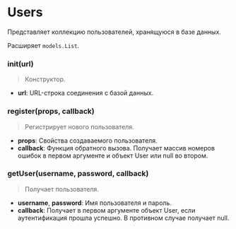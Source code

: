 Users
================================================================================

Представляет коллекцию пользователей, хранящуюся в базе данных.

Расширяет `models.List`.

### init(url)
> Конструктор.

* **url**: URL-строка соединения с базой данных.

### register(props, callback)
> Регистрирует нового пользователя.

* **props**: Свойства создаваемого пользователя.
* **callback**: Функция обратного вызова. Получает массив номеров ошибок в первом аргументе и объект User или null во втором.

### getUser(username, password, callback)
> Получает пользователя.

* **username**, **password**: Имя пользователя и пароль.
* **callback**: Получает в первом аргументе объект User, если аутентификация прошла успешно. В противном случае получает null.